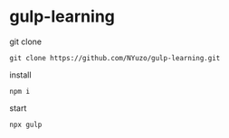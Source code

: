 # gulp-learning

git clone
```
git clone https://github.com/NYuzo/gulp-learning.git
```

install
```
npm i
```

start
```
npx gulp
```